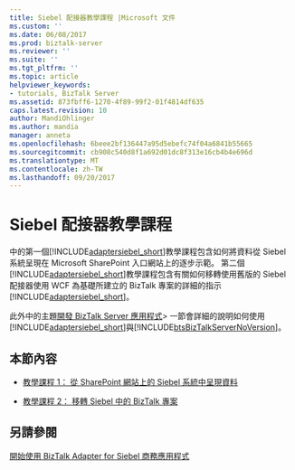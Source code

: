 ```yaml
---
title: Siebel 配接器教學課程 |Microsoft 文件
ms.custom: ''
ms.date: 06/08/2017
ms.prod: biztalk-server
ms.reviewer: ''
ms.suite: ''
ms.tgt_pltfrm: ''
ms.topic: article
helpviewer_keywords:
- tutorials, BizTalk Server
ms.assetid: 873fbff6-1270-4f89-99f2-01f4814df635
caps.latest.revision: 10
author: MandiOhlinger
ms.author: mandia
manager: anneta
ms.openlocfilehash: 6beee2bf136447a95d5ebefc74f04a6841b55665
ms.sourcegitcommit: cb908c540d8f1a692d01dc8f313e16cb4b4e696d
ms.translationtype: MT
ms.contentlocale: zh-TW
ms.lasthandoff: 09/20/2017
---
```

# <a name="siebel-adapter-tutorials"></a>Siebel 配接器教學課程
中的第一個[!INCLUDE[adaptersiebel_short](../../includes/adaptersiebel-short-md.md)]教學課程包含如何將資料從 Siebel 系統呈現在 Microsoft SharePoint 入口網站上的逐步示範。 第二個[!INCLUDE[adaptersiebel_short](../../includes/adaptersiebel-short-md.md)]教學課程包含有關如何移轉使用舊版的 Siebel 配接器使用 WCF 為基礎所建立的 BizTalk 專案的詳細的指示[!INCLUDE[adaptersiebel_short](../../includes/adaptersiebel-short-md.md)]。  
  
 此外中的主題[開發 BizTalk Server 應用程式](../../core/developing-biztalk-server-applications.md)> 一節會詳細的說明如何使用[!INCLUDE[adaptersiebel_short](../../includes/adaptersiebel-short-md.md)]與[!INCLUDE[btsBizTalkServerNoVersion](../../includes/btsbiztalkservernoversion-md.md)]。  
  
## <a name="in-this-section"></a>本節內容  
  
-   [教學課程 1： 從 SharePoint 網站上的 Siebel 系統中呈現資料](../../adapters-and-accelerators/adapter-siebel/tutorial-1-presenting-data-from-a-siebel-system-on-a-sharepoint-site.md)  
  
-   [教學課程 2： 移轉 Siebel 中的 BizTalk 專案](../../adapters-and-accelerators/adapter-siebel/tutorial-2-migrating-biztalk-projects-in-siebel.md)  
  
## <a name="see-also"></a>另請參閱  
[開始使用 BizTalk Adapter for Siebel 商務應用程式](../../adapters-and-accelerators/adapter-siebel/get-started-with-the-biztalk-adapter-for-siebel-ebusiness-applications.md)